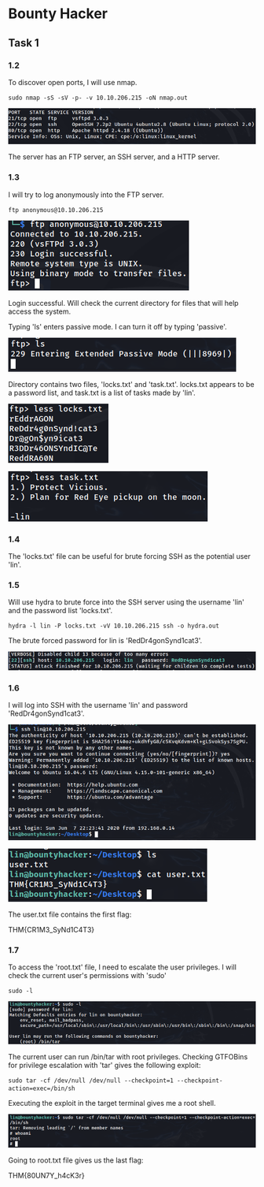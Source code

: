 # Bounty Hacker

## Task 1

### 1.2

To discover open ports, I will use nmap.

```
sudo nmap -sS -sV -p- -v 10.10.206.215 -oN nmap.out
```

![alt text](images/bounty_hacker/image.png)

The server has an FTP server, an SSH server, and a HTTP server.

### 1.3

I will try to log anonymously into the FTP server.

```
ftp anonymous@10.10.206.215
```

![alt text](images/bounty_hacker/image-1.png)

Login successful. Will check the current directory for files that will help access the system.

Typing 'ls' enters passive mode. I can turn it off by typing 'passive'.

![alt text](images/bounty_hacker/image-2.png)

Directory contains two files, 'locks.txt' and 'task.txt'. locks.txt appears to be a password list, and task.txt is a list of tasks made by 'lin'.

![alt text](images/bounty_hacker/image-3.png)

![alt text](images/bounty_hacker/image-4.png)

### 1.4

The 'locks.txt' file can be useful for brute forcing SSH as the potential user 'lin'.

### 1.5

Will use hydra to brute force into the SSH server using the username 'lin' and the password list 'locks.txt'.

```
hydra -l lin -P locks.txt -vV 10.10.206.215 ssh -o hydra.out
```

The brute forced password for lin is 'RedDr4gonSynd1cat3'.

![alt text](images/bounty_hacker/image-5.png)

### 1.6

I will log into SSH with the username 'lin' and password 'RedDr4gonSynd1cat3'.

![alt text](images/bounty_hacker/image-6.png)

![alt text](images/bounty_hacker/image-7.png)

The user.txt file contains the first flag:

THM{CR1M3_SyNd1C4T3}

### 1.7

To access the 'root.txt' file, I need to escalate the user privileges. I will check the current user's permissions with 'sudo'

```
sudo -l
```

![alt text](images/bounty_hacker/image-8.png)

The current user can run /bin/tar with root privileges. Checking GTFOBins for privilege escalation with 'tar' gives the following exploit:

```
sudo tar -cf /dev/null /dev/null --checkpoint=1 --checkpoint-action=exec=/bin/sh
```

Executing the exploit in the target terminal gives me a root shell.

![alt text](images/bounty_hacker/image-9.png)

Going to root.txt file gives us the last flag:

THM{80UN7Y_h4cK3r}